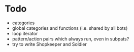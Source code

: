 # Todo
- categories
- global categories and functions (i.e. shared by all bots)
- loop iterator
- pattern/action pairs which always run, even in subpats?
- try to write Shopkeeper and Soldier
